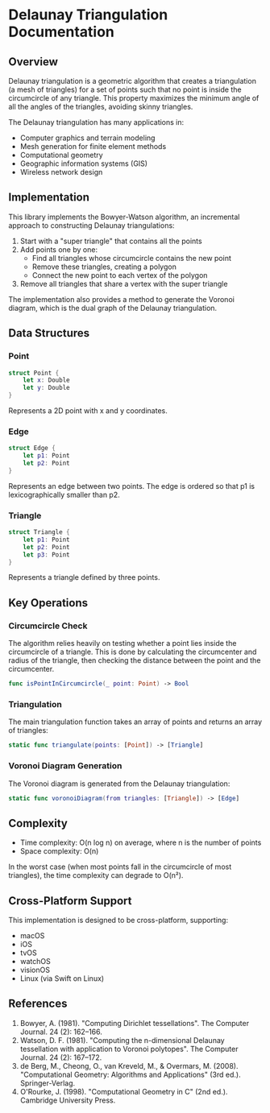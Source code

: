 # Delaunay Triangulation Documentation

## Overview

Delaunay triangulation is a geometric algorithm that creates a triangulation (a mesh of triangles) for a set of points such that no point is inside the circumcircle of any triangle. This property maximizes the minimum angle of all the angles of the triangles, avoiding skinny triangles.

The Delaunay triangulation has many applications in:
- Computer graphics and terrain modeling
- Mesh generation for finite element methods
- Computational geometry
- Geographic information systems (GIS)
- Wireless network design

## Implementation

This library implements the Bowyer-Watson algorithm, an incremental approach to constructing Delaunay triangulations:

1. Start with a "super triangle" that contains all the points
2. Add points one by one:
   - Find all triangles whose circumcircle contains the new point
   - Remove these triangles, creating a polygon
   - Connect the new point to each vertex of the polygon
3. Remove all triangles that share a vertex with the super triangle

The implementation also provides a method to generate the Voronoi diagram, which is the dual graph of the Delaunay triangulation.

## Data Structures

### Point

```swift
struct Point {
    let x: Double
    let y: Double
}
```

Represents a 2D point with x and y coordinates.

### Edge

```swift
struct Edge {
    let p1: Point
    let p2: Point
}
```

Represents an edge between two points. The edge is ordered so that p1 is lexicographically smaller than p2.

### Triangle

```swift
struct Triangle {
    let p1: Point
    let p2: Point
    let p3: Point
}
```

Represents a triangle defined by three points.

## Key Operations

### Circumcircle Check

The algorithm relies heavily on testing whether a point lies inside the circumcircle of a triangle. This is done by calculating the circumcenter and radius of the triangle, then checking the distance between the point and the circumcenter.

```swift
func isPointInCircumcircle(_ point: Point) -> Bool
```

### Triangulation

The main triangulation function takes an array of points and returns an array of triangles:

```swift
static func triangulate(points: [Point]) -> [Triangle]
```

### Voronoi Diagram Generation

The Voronoi diagram is generated from the Delaunay triangulation:

```swift
static func voronoiDiagram(from triangles: [Triangle]) -> [Edge]
```

## Complexity

- Time complexity: O(n log n) on average, where n is the number of points
- Space complexity: O(n)

In the worst case (when most points fall in the circumcircle of most triangles), the time complexity can degrade to O(n²).

## Cross-Platform Support

This implementation is designed to be cross-platform, supporting:
- macOS
- iOS
- tvOS
- watchOS
- visionOS
- Linux (via Swift on Linux)

## References

1. Bowyer, A. (1981). "Computing Dirichlet tessellations". The Computer Journal. 24 (2): 162–166.
2. Watson, D. F. (1981). "Computing the n-dimensional Delaunay tessellation with application to Voronoi polytopes". The Computer Journal. 24 (2): 167–172.
3. de Berg, M., Cheong, O., van Kreveld, M., & Overmars, M. (2008). "Computational Geometry: Algorithms and Applications" (3rd ed.). Springer-Verlag.
4. O'Rourke, J. (1998). "Computational Geometry in C" (2nd ed.). Cambridge University Press.